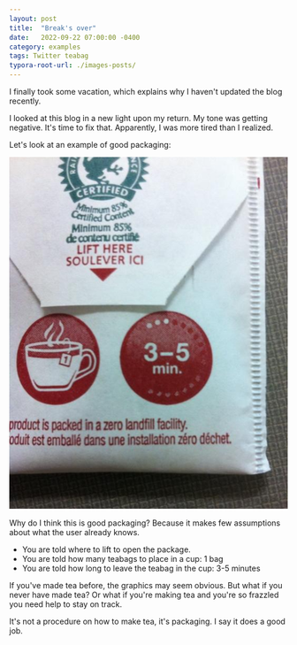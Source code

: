 ```yaml
---
layout: post
title:  "Break's over"
date:   2022-09-22 07:00:00 -0400
category: examples
tags: Twitter teabag
typora-root-url: ./images-posts/
---
```

I finally took some vacation, which explains why I haven't updated the blog recently.

I looked at this blog in a new light upon my return. My tone was getting negative. It's time to fix that. Apparently, I was more tired than I realized.

Let's look at an example of good packaging:

![The back of a teabag with text "LIFT HERE" and a graphic showing the teabag in a cup with a numeral 1 and another graphic with the text "3-5 MIN."](/../../images-posts/teabag.png)

Why do I think this is good packaging? Because it makes few assumptions about what the user already knows.

- You are told where to lift to open the package.
- You are told how many teabags to place in a cup: 1 bag
- You are told how long to leave the teabag in the cup: 3-5 minutes

If you've made tea before, the graphics may seem obvious. But what if you never have made tea? Or what if you're making tea and you're so frazzled you need help to stay on track.

It's not a procedure on how to make tea, it's packaging. I say it does a good job.
